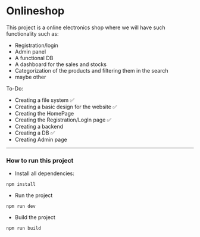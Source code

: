 # Onlineshop

This project is a online electronics shop where we will have such functionality such as: 
- Registration/login
- Admin panel
- A functional DB
- A dashboard for the sales and stocks
- Categorization of the products and filtering them in the search
- maybe other

To-Do: 
- Creating a file system ✅
- Creating a basic design for the website ✅
- Creating the HomePage
- Creating the Registration/LogIn page ✅
- Creating a backend
- Creating a DB ✅
- Creating Admin page

---
### How to run this project 

- Install all dependencies: 
``` 
npm install
```

- Run the project
```
npm run dev
```

- Build the project
```
npm run build
```
